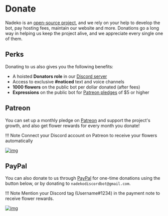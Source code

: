 # Donate

Nadeko is an [open-source project][gitlab], and we rely on your help to develop the bot, pay hosting fees, maintain our website and more.
Donations go a long way in helping us keep the project alive, and we appreciate every single one of them.

## Perks

Donating to us also gives you the following benefits:

- A hoisted **Donators role** in our [Discord server][discord-server]
- Access to exclusive **#noticed** text and voice channels
- **1000 flowers** on the public bot per dollar donated (after fees)
- **Expressions** on the public bot for [Patreon pledges][patreon] of $5 or higher

## Patreon

You can set up a monthly pledge on [Patreon][patreon] and support the project's growth, and also get flower rewards for every month you donate!

!!! Note
    Connect your Discord account on Patreon to receive your flowers automatically

[![img][patreon-button]][patreon]

## PayPal

You can also donate to us through [PayPal][paypal] for one-time donations using the button below, or by donating to `nadekodiscordbot@gmail.com`.

!!! Note
    Mention your Discord tag (Username#1234) in the payment note to receive flower rewards.

[![img][paypal-button]][paypal]

[gitlab]: https://gitlab.com/nadeko/nadekobot
[discord-server]: https://discord.nadeko.bot/
[patreon]: https://www.patreon.com/nadekobot
[patreon-button]: ./assets/patreon.png
[paypal]: https://paypal.me/Kwoth
[paypal-button]: ./assets/paypal.png
